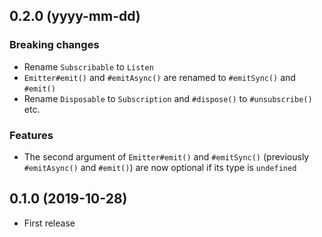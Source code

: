 ## 0.2.0 (yyyy-mm-dd)
### Breaking changes
- Rename `Subscribable` to `Listen`
- `Emitter#emit()` and `#emitAsync()` are renamed to `#emitSync()` and `#emit()`
- Rename `Disposable` to `Subscription` and `#dispose()` to `#unsubscribe()` etc.

### Features
- The second argument of `Emitter#emit()` and `#emitSync()` (previously `#emitAsync()` and `#emit()`) are now optional if its type is `undefined`

## 0.1.0 (2019-10-28)
- First release
